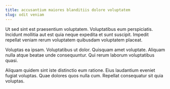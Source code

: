 ```yaml
---
title: accusantium maiores blanditiis dolore voluptatem
slug: odit veniam
---
```


Ut sed sint est praesentium voluptatem. Voluptatibus eum perspiciatis. Incidunt mollitia aut est quia neque expedita et sunt suscipit. Impedit repellat veniam rerum voluptatem quibusdam voluptatem placeat.

Voluptas ea ipsam. Voluptatibus ut dolor. Quisquam amet voluptate. Aliquam nulla atque beatae unde consequuntur. Qui rerum laborum voluptatibus quasi.

Aliquam quidem sint iste distinctio eum ratione. Eius laudantium eveniet fugiat voluptas. Quae dolores quos nulla cum. Repellat consequatur sit quia voluptas.
